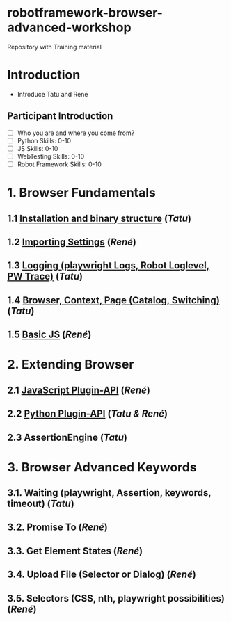 # robotframework-browser-advanced-workshop
Repository with Training material


# Introduction
	
- Introduce Tatu and Rene
## Participant Introduction

- [ ] Who you are and where you come from?
- [ ] Python Skills: 0-10
- [ ] JS Skills: 0-10
- [ ] WebTesting Skills: 0-10
- [ ] Robot Framework Skills: 0-10
 
# 1. Browser Fundamentals

## 1.1 [Installation and binary structure](1.1.Installation_and_Binaries/)						(*Tatu*)

## 1.2 [Importing Settings](1.2.ImportSettings/) 										(*René*)

## 1.3 [Logging (playwright Logs, Robot Loglevel, PW Trace)](1.3.Logging/)		(*Tatu*)

## 1.4 [Browser, Context, Page (Catalog, Switching)](1.4.Browser_Context_Page/) 			(*Tatu*)

## 1.5 [Basic JS](1.5.BasicJS/) 									(*René*)

# 2. Extending Browser

## 2.1 [JavaScript Plugin-API](2.1.JavaScript_Plugin-API/)												(*René*)

## 2.2 [Python Plugin-API](2.2.Python_Plugin-API/) 										(*Tatu & René*)

## 2.3 AssertionEngine											(*Tatu*)

# 3. Browser Advanced Keywords

## 3.1. Waiting (playwright, Assertion, keywords, timeout) 		(*Tatu*)

## 3.2. Promise To 												(*René*)

## 3.3. Get Element States 										(*René*)

## 3.4. Upload File (Selector or Dialog) 						(*René*)

## 3.5. Selectors (CSS, nth, playwright possibilities) 			(*René*)

